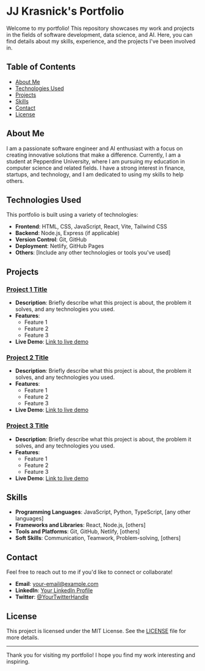 # JJ Krasnick's Portfolio

Welcome to my portfolio! This repository showcases my work and projects in the fields of software development, data science, and AI. Here, you can find details about my skills, experience, and the projects I've been involved in.

## Table of Contents

- [About Me](#about-me)
- [Technologies Used](#technologies-used)
- [Projects](#projects)
- [Skills](#skills)
- [Contact](#contact)
- [License](#license)

## About Me

I am a passionate software engineer and AI enthusiast with a focus on creating innovative solutions that make a difference. Currently, I am a student at Pepperdine University, where I am pursuing my education in computer science and related fields. I have a strong interest in finance, startups, and technology, and I am dedicated to using my skills to help others.

## Technologies Used

This portfolio is built using a variety of technologies:

- **Frontend**: HTML, CSS, JavaScript, React, Vite, Tailwind CSS
- **Backend**: Node.js, Express (if applicable)
- **Version Control**: Git, GitHub
- **Deployment**: Netlify, GitHub Pages
- **Others**: [Include any other technologies or tools you've used]

## Projects

### [Project 1 Title](link-to-your-project)
- **Description**: Briefly describe what this project is about, the problem it solves, and any technologies you used.
- **Features**:
  - Feature 1
  - Feature 2
  - Feature 3
- **Live Demo**: [Link to live demo](link-to-demo)

### [Project 2 Title](link-to-your-project)
- **Description**: Briefly describe what this project is about, the problem it solves, and any technologies you used.
- **Features**:
  - Feature 1
  - Feature 2
  - Feature 3
- **Live Demo**: [Link to live demo](link-to-demo)

### [Project 3 Title](link-to-your-project)
- **Description**: Briefly describe what this project is about, the problem it solves, and any technologies you used.
- **Features**:
  - Feature 1
  - Feature 2
  - Feature 3
- **Live Demo**: [Link to live demo](link-to-demo)

## Skills

- **Programming Languages**: JavaScript, Python, TypeScript, [any other languages]
- **Frameworks and Libraries**: React, Node.js, [others]
- **Tools and Platforms**: Git, GitHub, Netlify, [others]
- **Soft Skills**: Communication, Teamwork, Problem-solving, [others]

## Contact

Feel free to reach out to me if you'd like to connect or collaborate!

- **Email**: [your-email@example.com](mailto:your-email@example.com)
- **LinkedIn**: [Your LinkedIn Profile](link-to-linkedin)
- **Twitter**: [@YourTwitterHandle](link-to-twitter)

## License

This project is licensed under the MIT License. See the [LICENSE](LICENSE) file for more details.

---

Thank you for visiting my portfolio! I hope you find my work interesting and inspiring.
